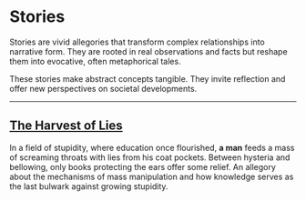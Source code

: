 # Stories

Stories are vivid allegories that transform complex relationships into narrative form. They are rooted in real observations and facts but reshape them into evocative, often metaphorical tales.  

These stories make abstract concepts tangible. They invite reflection and offer new perspectives on societal developments.


---

## [The Harvest of Lies](./screamers.md)

<!-- SEC-META
category: story
tags:
- philosophy
- society
-->

In a field of stupidity, where education once flourished, **a man** feeds a mass of screaming throats with lies from his coat pockets. Between hysteria and bellowing, only books protecting the ears offer some relief. An allegory about the mechanisms of mass manipulation and how knowledge serves as the last bulwark against growing stupidity.

<!-- DOC-META
category: navdoc
cuid2: cm7nsuk9d0000k4vfqa3c9zft
date: 2025-03-10 12:25
displaytitle: Stories
doclang: en
index: '250310'
inquisitor: Martin Schlott
licence: CC BY-NC-ND 4.0
summary: Stories are vivid allegories that transform complex relationships into narrative
  form. They are rooted in real observations and facts but reshape them into evocative,
  often metaphorical tales.
tags:
- philosophy
- society
translatorai: chatgpt4o
-->
